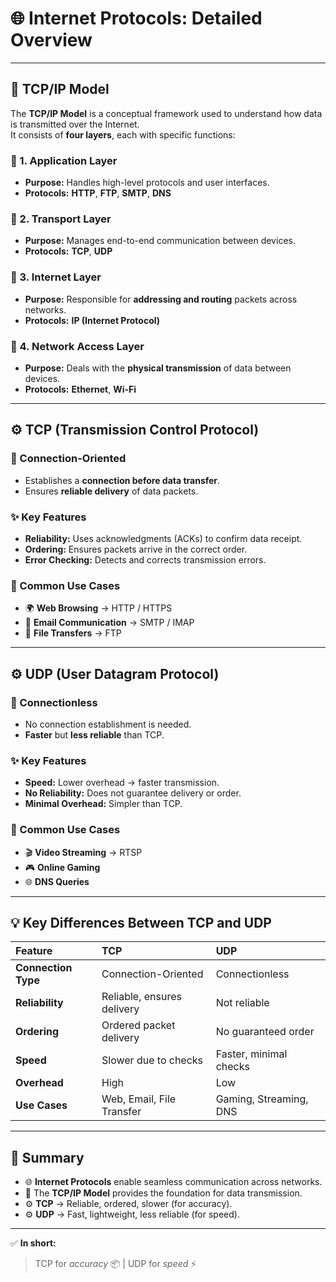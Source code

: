 # 🌐 Internet Protocols: Detailed Overview

---

## 📌 TCP/IP Model

The **TCP/IP Model** is a conceptual framework used to understand how data is transmitted over the Internet.  
It consists of **four layers**, each with specific functions:

### 🧩 1. Application Layer
- **Purpose:** Handles high-level protocols and user interfaces.  
- **Protocols:** **HTTP**, **FTP**, **SMTP**, **DNS**

### 🧩 2. Transport Layer
- **Purpose:** Manages end-to-end communication between devices.  
- **Protocols:** **TCP**, **UDP**

### 🧩 3. Internet Layer
- **Purpose:** Responsible for **addressing and routing** packets across networks.  
- **Protocols:** **IP (Internet Protocol)**

### 🧩 4. Network Access Layer
- **Purpose:** Deals with the **physical transmission** of data between devices.  
- **Protocols:** **Ethernet**, **Wi-Fi**

---

## ⚙️ TCP (Transmission Control Protocol)

### 🔗 Connection-Oriented
- Establishes a **connection before data transfer**.  
- Ensures **reliable delivery** of data packets.

### ✨ Key Features
- **Reliability:** Uses acknowledgments (ACKs) to confirm data receipt.  
- **Ordering:** Ensures packets arrive in the correct order.  
- **Error Checking:** Detects and corrects transmission errors.

### 🧰 Common Use Cases
- 🌍 **Web Browsing** → HTTP / HTTPS  
- 📧 **Email Communication** → SMTP / IMAP  
- 📁 **File Transfers** → FTP  

---

## ⚙️ UDP (User Datagram Protocol)

### 🔗 Connectionless
- No connection establishment is needed.  
- **Faster** but **less reliable** than TCP.

### ✨ Key Features
- **Speed:** Lower overhead → faster transmission.  
- **No Reliability:** Does not guarantee delivery or order.  
- **Minimal Overhead:** Simpler than TCP.

### 🧰 Common Use Cases
- 🎬 **Video Streaming** → RTSP  
- 🎮 **Online Gaming**  
- 🌐 **DNS Queries**  

---

## 💡 Key Differences Between TCP and UDP

| Feature | **TCP** | **UDP** |
|:--|:--|:--|
| **Connection Type** | Connection-Oriented | Connectionless |
| **Reliability** | Reliable, ensures delivery | Not reliable |
| **Ordering** | Ordered packet delivery | No guaranteed order |
| **Speed** | Slower due to checks | Faster, minimal checks |
| **Overhead** | High | Low |
| **Use Cases** | Web, Email, File Transfer | Gaming, Streaming, DNS |

---

## 📝 Summary

- 🌐 **Internet Protocols** enable seamless communication across networks.  
- 🧱 The **TCP/IP Model** provides the foundation for data transmission.  
- ⚙️ **TCP** → Reliable, ordered, slower (for accuracy).  
- ⚙️ **UDP** → Fast, lightweight, less reliable (for speed).  

---

✅ **In short:**  
> TCP for *accuracy* 📦 | UDP for *speed* ⚡
